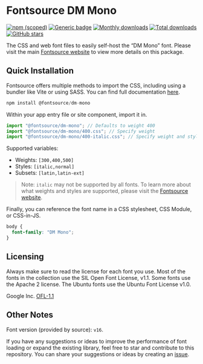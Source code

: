 # Fontsource DM Mono

[![npm (scoped)](https://img.shields.io/npm/v/@fontsource/dm-mono?color=brightgreen)](https://www.npmjs.com/package/@fontsource/dm-mono) [![Generic badge](https://img.shields.io/badge/fontsource-passing-brightgreen)](https://github.com/fontsource/fontsource) [![Monthly downloads](https://badgen.net/npm/dm/@fontsource/dm-mono)](https://github.com/fontsource/fontsource) [![Total downloads](https://badgen.net/npm/dt/@fontsource/dm-mono)](https://github.com/fontsource/fontsource) [![GitHub stars](https://img.shields.io/github/stars/fontsource/fontsource.svg?style=social&label=Star)](https://github.com/fontsource/fontsource/stargazers)

The CSS and web font files to easily self-host the “DM Mono” font. Please visit the main [Fontsource website](https://fontsource.org/fonts/dm-mono) to view more details on this package.

## Quick Installation

Fontsource offers multiple methods to import the CSS, including using a bundler like Vite or using SASS. You can find full documentation [here](https://fontsource.org/docs/getting-started/introduction).

```javascript
npm install @fontsource/dm-mono
```

Within your app entry file or site component, import it in.

```javascript
import "@fontsource/dm-mono"; // Defaults to weight 400
import "@fontsource/dm-mono/400.css"; // Specify weight
import "@fontsource/dm-mono/400-italic.css"; // Specify weight and style
```

Supported variables:
- Weights: `[300,400,500]`
- Styles: `[italic,normal]`
- Subsets: `[latin,latin-ext]`

> Note: `italic` may not be supported by all fonts. To learn more about what weights and styles are supported, please visit the [Fontsource website](https://fontsource.org/fonts/dm-mono).

Finally, you can reference the font name in a CSS stylesheet, CSS Module, or CSS-in-JS.

```css
body {
  font-family: "DM Mono";
}
```

## Licensing
Always make sure to read the license for each font you use. Most of the fonts in the collection use the SIL Open Font License, v1.1. Some fonts use the Apache 2 license. The Ubuntu fonts use the Ubuntu Font License v1.0.

Google Inc.
[OFL-1.1](http://scripts.sil.org/OFL)

## Other Notes
Font version (provided by source): `v16`.

If you have any suggestions or ideas to improve the performance of font loading or expand the existing library, feel free to star and contribute to this repository. You can share your suggestions or ideas by creating an [issue](https://github.com/fontsource/fontsource/issues).